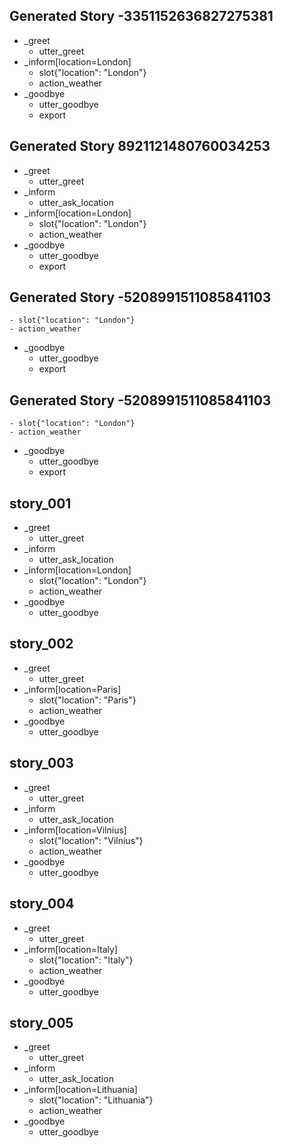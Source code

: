 ## Generated Story -3351152636827275381
* _greet
    - utter_greet
* _inform[location=London]
    - slot{"location": "London"}
    - action_weather
* _goodbye
    - utter_goodbye
    - export
## Generated Story 8921121480760034253
* _greet
    - utter_greet
* _inform
    - utter_ask_location
* _inform[location=London]
    - slot{"location": "London"}
    - action_weather
* _goodbye
    - utter_goodbye
    - export
## Generated Story -5208991511085841103
    - slot{"location": "London"}
    - action_weather
* _goodbye
    - utter_goodbye
    - export
## Generated Story -5208991511085841103
    - slot{"location": "London"}
    - action_weather
* _goodbye
    - utter_goodbye
    - export
## story_001
* _greet
   - utter_greet
* _inform
   - utter_ask_location
* _inform[location=London]
   - slot{"location": "London"}
   - action_weather
* _goodbye
   - utter_goodbye
## story_002
* _greet
   - utter_greet
* _inform[location=Paris]
   - slot{"location": "Paris"}
   - action_weather
* _goodbye
   - utter_goodbye 
## story_003
* _greet
   - utter_greet
* _inform
   - utter_ask_location
* _inform[location=Vilnius]
   - slot{"location": "Vilnius"}
   - action_weather
* _goodbye
   - utter_goodbye
## story_004
* _greet
   - utter_greet
* _inform[location=Italy]
   - slot{"location": "Italy"}
   - action_weather
* _goodbye
   - utter_goodbye 
## story_005
* _greet
   - utter_greet
* _inform
   - utter_ask_location
* _inform[location=Lithuania]
   - slot{"location": "Lithuania"}
   - action_weather
* _goodbye
   - utter_goodbye